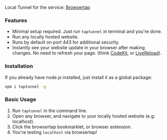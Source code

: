 Local Tunnel for the service: [Browsertap](http://browsertap.com)

### Features

- Minimal setup required. Just run `taptunnel` in terminal and you're done.
- Run any locally hosted website.
- Runs by default on port 443 for additional security.
- Instantly see your website update in your browser after making changes. No need to refresh your page. (think [CodeKit](http://codekit.com), or [LiveReload](http://livereload.com)).

### Installation

If you already have node.js installed, just install it as a global package:

```bash
npm i taptunnel -g
```

### Basic Usage

1. Run `taptunnel` in the command line.
2. Open any browser, and navigate to your locally hosted website (e.g: localhost).
3. Click the browsertap bookmarklet, or browser extension.
4. You're testing `localhost` via browsertap!


